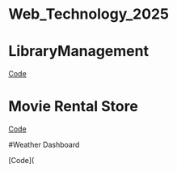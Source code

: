 # Web_Technology_2025
# LibraryManagement


[Code](https://github.com/Mondeddula-Sairam/Web_Technology_2025/blob/main/Lab_1/lib.html)

# Movie Rental Store

[Code](https://github.com/Mondeddula-Sairam/Web_Technology_2025/blob/main/Lab_1/movie.html)


#Weather Dashboard 

[Code](


